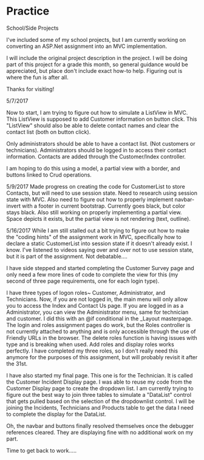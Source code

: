 # Practice
School/Side Projects

I've included some of my school projects, but I am currently working on
converting an ASP.Net assignment into an MVC implementation.

I will include the original project description in the project. I will be doing
part of this project for a grade this month, so general guidance would be
appreciated, but place don't include exact how-to help. Figuring out is
where the fun is after all.

Thanks for visiting!

5/7/2017

Now to start, I am trying to figure out how to simulate a ListView in MVC. This
ListView is supposed to add Customer information on button click. This "ListView"
should also be able to delete contact names and clear the contact list (both on
button click).

Only administrators should be able to have a contact list. (Not customers or
  technicians). Administrators should be logged in to access their contact
  information. Contacts are added through the Customer/Index controller.

I am hoping to do this using a model, a partial view with a border, and buttons
linked to Crud operations.

5/9/2017
Made progress on creating the code for CustomerList to store Contacts, but will need to use session state. Need to research using session state with MVC. Also need to figure out how to properly implement navbar-invert with a footer in current bootstrap. Currently goes black, but color stays black. Also still working on properly implementing a partial view. Space depicts it exists, but the partial view is not rendering (text, outline).

5/16/2017
While I am still stalled out a bit trying to figure out how to make the "coding hints" of the assignment work in MVC, specifically how to declare a static CustomerList into session state if it doesn't already exist. I know. I've listened to videos saying over and over not to use session state, but it is part of the assignment. Not debatable....

I have side stepped and started completing the Customer Survey page and only need a few more lines of code to complete the view for this (my second of three page requirements, one for each login type).

I have three types of logon roles~ Customer, Administrator, and Technicians. Now, if you are not logged in, the main menu will only allow you to access the Index and Contact Us page. If you are logged in as a Administrator, you can view the Administrator menu, same for technician and customer. I did this with an @if conditional in the _Layout masterpage. The login and roles assignment pages do work, but the Roles controller is not currently attached to anything and is only accessible through the use of Friendly URLs in the browser. The delete roles function is having issues with type and is breaking when used. Add roles and display roles works perfectly. I have completed my three roles, so I don't really need this anymore for the purposes of this assignment, but will probably revisit it after the 31st.

I have also started my final page. This one is for the Technician. It is called the Customer Incident Display page. I was able to reuse my code from the Customer Display page to create the dropdown list. I am currently trying to figure out the best way to join three tables to simulate a "DataList" control that gets pulled based on the selection of the dropdownlist control. I will be joining the Incidents, Technicians and Products table to get the data I need to complete the display for the DataList.

Oh, the navbar and buttons finally resolved themselves once the debugger references cleared. They are displaying fine with no additional work on my part.

Time to get back to work.....
